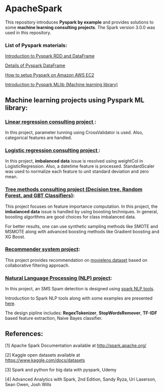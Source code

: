 <h1>ApacheSpark</h1> 

This repository introduces **Pyspark by example** and provides solutions to some **machine learning consulting projects**. The Spark version 3.0.0 was used in this repository.

### List of Pyspark materials:

<a href="pyspark-test.ipynb">Introduction to Pyspark RDD and DataFrame</a>

<a href="dataFrame-basics.ipynb">Details of Pyspark DataFrame</a>

<a href="PySpark-AWS-EC2.ipynb">How to setup Pyspark on Amazon AWS EC2 </a>

<a href="pyspark-MLlib.ipynb"> Introduction to Pyspark MLlib (Machine learning library) </a>

## Machine learning projects using Pyspark ML library:

### <a href="Linear_Regression_Consulting_Project.ipynb"> Linear regression consulting project </a>:

In this project, parameter tunning using CrossValidator is used. Also, categorical features are handled.

### <a href="Logistic_Regression_Consulting_Project.ipynb"> Logistic regression consulting project </a>:

In this project, **imbalanced data** issue is resolved using weightCol in LogisticRegression. Also, a datetime feature is processed. StandardScaler was used to normalize each feature to unit standard deviation and zero mean.

### <a href="Tree_Methods_Consulting_Project.ipynb"> Tree methods consulting project (Decision tree, Random Forest, and GBT Classifiers)</a>:

This project focuses on feature importance computation. In this project, the **imbalanced data** issue is handled by using boosting techniques. In general, boosting algorithms are good choices for class imbalanced data.

For better results, one can use synthetic sampling methods like SMOTE and MSMOTE along with advanced boosting methods like Gradient boosting and XG Boost.


### <a href="Recommender_System_Project.ipynb"> Recommender system project</a>:

This project provides recommendation on [movielens dataset](https://grouplens.org/datasets/movielens/) based on collaborative filtering approach.


### <a href="NLP_Project.ipynb"> Natural Language Processing (NLP) project</a>:

In this project, an SMS Spam detection is designed using <a href="NLP_Tools.ipynb"> spark NLP tools</a>.

Introduction to Spark NLP tools along with some examples are presented <a href="NLP_Tools.ipynb"> here</a>.

The design pipline includes: **RegexTokenizer**, **StopWordsRemover**, **TF-IDF** based feature extraction, Naive Bayes classifier.

## References:

[1] Apache Spark Documentation available at http://spark.apache.org/

[2] Kaggle open datasets available at https://www.kaggle.com/docs/datasets

[3] Spark and python for big data with pyspark, Udemy

[4] Advanced Analytics with Spark, 2nd Edition, Sandy Ryza, Uri Laserson, Sean Owen, Josh Wills


<!-- Frequent pattern mining -->
